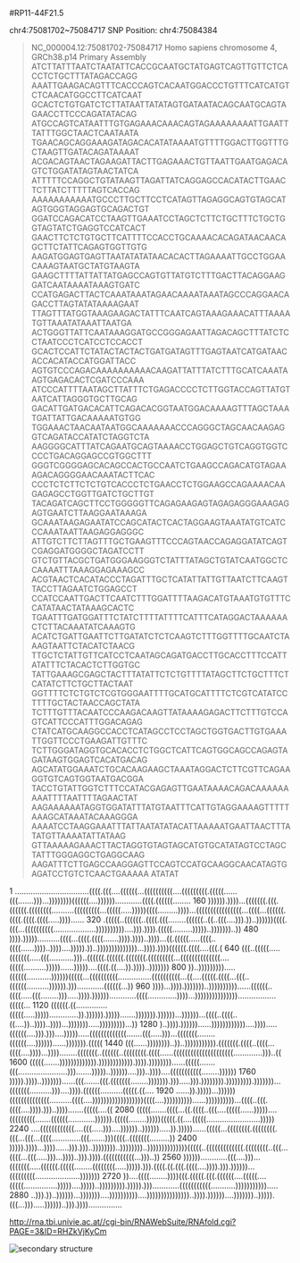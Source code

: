 
#RP11-44F21.5

chr4:75081702~75084717
SNP Position: chr4:75084384

>NC_000004.12:75081702-75084717 Homo sapiens chromosome 4, GRCh38.p14 Primary Assembly
ATCTTATTTAATCTAATATTCACCGCAATGCTATGAGTCAGTTGTTCTCACCTCTGCTTTATAGACCAGG
AAATTGAAGACAGTTTCACCCAGTCACAATGGACCCTGTTTCATCATGTCTCAACATGGCCTTCATCAAT
GCACTCTGTGATCTCTTATAATTATATAGTGATAATACAGCAATGCAGTAGAACCTTCCCAGATATACAG
ATGCCAGTCATAATTTGTGAGAAACAAACAGTAGAAAAAAAATTGAATTTATTTGGCTAACTCAATAATA
TGAACAGCAGGAAAGATAGACACATATAAAATGTTTTGGACTTGGTTTGCTAAGTTGATACAGATAAAAT
ACGACAGTAACTAGAAGATTACTTGAGAAACTGTTAATTGAATGAGACAGTCTGGATATAGTAACTATCA
ATTTTTCCAGGCTGTATAAGTTAGATTATCAGGAGCCACATACTTGAACTCTTATCTTTTTAGTCACCAG
AAAAAAAAAAATGCCCTTGCTTCCTCATAGTTAGAGGCAGTGTAGCATAGTGGGTAGGAGTGCAGACTGT
GGATCCAGACATCCTAAGTTGAAATCCTAGCTCTTCTGCTTTCTGCTGGTAGTATCTGAGGTCCATCACT
GAACTTCTCTGTGCTTCATTTTCCACCTGCAAAACACAGATAACAACAGCTTCTATTCAGAGTGGTTGTG
AAGATGGAGTGAGTTAATATATATAACACACTTAGAAAATTGCCTGGAACAAAGTAATGCTATGTAAGTA
GAAGCTTTTATTATTATGAGCCAGTGTTATGTCTTTGACTTACAGGAAGGATCAATAAAATAAAGTGATC
CCATGAGACTTACTCAAATAAATAGAACAAAATAAATAGCCCAGGAACAGACCTTAGTATATAAAAGAAT
TTAGTTTATGGTAAAGAAGACTATTTCAATCAGTAAAGAAACATTTAAAATGTTAAATATAAATTAATGA
ACTGGGTTATTCAATAAAGGATGCCGGGAGAATTAGACAGCTTTATCTCCTAATCCCTCATCCTCCACCT
GCACTCCATTCTATACTACTACTGATGATAGTTTGAGTAATCATGATAACACCACATACCATGGATTACC
AGTGTCCCAGACAAAAAAAAAACAAGATTATTTATCTTTGCATCAAATAAGTGAGACACTCGATCCCAAA
ATCCCATTTTAATAGCTTATTTCTGAGACCCCTCTTGGTACCAGTTATGTAATCATTAGGGTGCTTGCAG
GACATTGATGACACATTCAGACACGGTAATGGACAAAAGTTTAGCTAAATGATTATTGACAAAAATGTGG
TGGAAACTAACAATAATGGCAAAAAAACCCAGGGCTAGCAACAAGAGGTCAGATACCATATCTAGGTCTA
AAGGGGCATTTATCAGAATGCAGTAAAACCTGGAGCTGTCAGGTGGTCCCCTGACAGGAGCCGTGGCTTT
GGGTCGGGGAGCACAGCCACTGCCAATCTGAAGCCAGACATGTAGAAAGACAGGGGAACAAATACTTCAC
CCCTCTCTTCTCTGTCACCCTCTGAACCTCTGGAAGCCAGAAAACAAGAGAGCCTGGTTGATCTGCTTGT
TACAGATCAGCTTCCTGGGGGTTCAGAGAAGAGTAGAGAGGGAAAGAGAGTGAATCTTAAGGAATAAAGA
GCAAATAAGAGAATATCCAGCATACTCACTAGGAAGTAAATATGTCATCCCAAATAATTAAGAGGAGGGC
ATTGTCTTCTTAGTTTGCTGAAGTTTCCCAGTAACCAGAGGATATCAGTCGAGGATGGGGCTAGATCCTT
GTCTGTTACGCTGATGGGAAGGGTCTATTTATAGCTGTATCAATGGCTCCAAAATTTAAAGGAGAAAGCC
ACGTAACTCACATACCCTAGATTTGCTCATATTATTGTTAATCTTCAAGTTACCTTAGAATCTGGAGCCT
CCATCCAATTGACTTCAATCTTTGGATTTTAAGACATGTAAATGTGTTTCCATATAACTATAAAGCACTC
TGAATTTGATGGATTTCTATCTTTTATTTTCATTTCATAGGACTAAAAAACTCTTACAAATATCAAAGTG
ACATCTGATTGAATTCTTGATATCTCTCAAGTCTTTGGTTTTGCAATCTAAAGTAATTCTACATCTAACG
TTGCTCTATTGTTCATCCTCAATAGCAGATGACCTTGCACCTTTCCATTATATTTCTACACTCTTGGTGC
TATTGAAAGCGAGCTACTTTATATTCTCTGTTTTATAGCTTCTGCTTTCTCATATCTTCTGCTTACTAAT
GGTTTTCTCTGTCTCGTGGGAATTTTGCATGCATTTTCTCGTCATATCCTTTTGCTACTAACCAGCTATA
TCTTTGTTTACAATCCCAAGACAAGTTATAAAAGAGACTTCTTTGTCCAGTCATTCCCATTTGGACAGAG
CTATCATGCAAGGCCACCTCATAGCCTCCTAGCTGGTGACTTGTGAAATTGGTTCCCTGAAGATTGTTTC
TCTTGGGATAGGTGCACACCTCTGGCTCATTCAGTGGCAGCCAGAGTAGATAAGTGGAGTCACATGACAG
AGCATATGGAAATCTGCACAAGAAGCTAAATAGGACTCTTCGTTCAGAAGGTGTCAGTGGTAATGACGGA
TACCTGTATTGGTCTTTCCATACGAGAGTTGAATAAAACAGACAAAAAAAAATTTTAATTTTAGAACTAT
AAGAAAAAATAGGTGGATATTTATGTAATTTCATTGTAGGAAAAGTTTTTAAAGCATAAATACAAAGGGA
AAAATCCTAAGGAAATTTATTAATATATACATTAAAAATGAATTAACTTTATATGTTAAAATATTATAAG
GTTAAAAAGAAACTTACTAGGTGTAGTAGCATGTGCATATAGTCCTAGCTATTTGGGAGGCTGAGGCAAG
AAGATTTCTTGAGCCAAGGAGTTCCAGTCCATGCAAGGCAACATAGTGAGATCCTGTCTCAACTGAAAAA
ATATAT


1      .................................((((.(((....((((((...((((((((((....(((((((((.(((((......(((.......)))...))))))))((((((....))))))............((((.((((((........
160    )))))).))))...(((((((.(((.((((((.((((((((..........(((((((((...(((((.....)))))((((.........))))...((((((((((((((((...((((...((((((.((((.((((.((((.....))))......
320    .(((((..((((((..((((.(((........((((((..((..(((....))).))..))))))((((.(((...((((((((((...................))))))))))....))).)))).(((((.........)))))..)))))))..))
480    )))).)))))..........((((...((((.((((.......)))).))))..))))...((.(((((.....((((..((((......))))..))))....))))).))..))))))))))))))...)))).))))((((((.((((....(((.(
640    (((..(((((.....(((((((.....(((...........)))..((((((.((((((.(((((((.(((((((((...((((((((((((((....(((((..........)))))......)))))....((((.((....)).))))..)))))))
800    ))..))))))))).....((((((...........))))))(((((...((((((((((...............((((((((((...((....(((((.((((...(((..((((((..........)))))).)))............((((((...))
960    ))))...)))).)))))))..))))))))))......((((((..((((.....(((........))).....)))).))))))............((((.............))))...))))))))))))))).................(((((...
1120   ((((((.((..............(((((.....))))).............)).)))))).))))).......))))))).))))))...))))))...((((..((((..((....))..))))..))))...))))))).....)))))))))...))
1280   )..)))).))))))......))))))))))))....)))).....((((((....))).)))....))))).....(((((((((((((.......(((.....)))...(((((((........((((((....))))))......))))))).(((((
1440   (((......))))))))..))..))))))))))).(((((((.((((..((((...((((....))))...))))........(((((((..((((((..((((((((.((((......(((((((((((((((((((((.............)))..((
1600   (((((.......))))))))))))).)))))))))))).)))).))))))))......(((((.......(((......................))).......)))))..))))))....)))..))))....(((((((((((........))))))
1760   ))))).))))..)))))))......(((.......(((.(((((((........))))))).))).....))).)))))))).))))))))).)))))))...(((((((..........)))....)))).((((((..........(((((.((....
1920   ......)).)))))...))))))((((((((((((((..........((((....))))))))))))))))))((((....))))))))))......))))))))))...((((..(((.((((....)))).)))..)))).......(((((....((
2080   (((((.......((((...((.((((..(((....(((((......)))))....(((((((((.......((((((............)))))).(((((........)))))(((((.((....(((((........................)))))
2240   ....((((((((((((....(((.....)))....))))))..)))))).....)).)))))......(((((...((((((((.((((((((.(((...(((...((((.............(((.......)))((((..(((((((.........))
2400   ))))).))))...))))......))).)))..))))))))..))))))))..))))))))))))))(((((..(((((((((((((.((((((((..(((...((((...(((.....)))...))))..))).)))).(((((((((((...)))..))
2560   ))))))............(((....)))...(((((((.....((((((.(((((........((((((((.....))))).))).((((.((.(((.((((....)))).))).))))))...(((((((((....................)))))))
2720   ))....((((........))))(((.(((((.(((.((((((....(((((....(((((...............)))))....)))))..))))))))).))))).)))............(((((((((((...........))))))))))).....
2880   ..))).))..))))))...)))))))....))))))))))....)))))))))))))))..)))).))))))....)))))))..))))).(((...))).....))))))..))).))))...............

http://rna.tbi.univie.ac.at//cgi-bin/RNAWebSuite/RNAfold.cgi?PAGE=3&ID=RHZkVjKyCm

![secondary structure](https://github.com/user-attachments/assets/72c3154c-6758-4b8c-96b3-d63607c6eefb)



